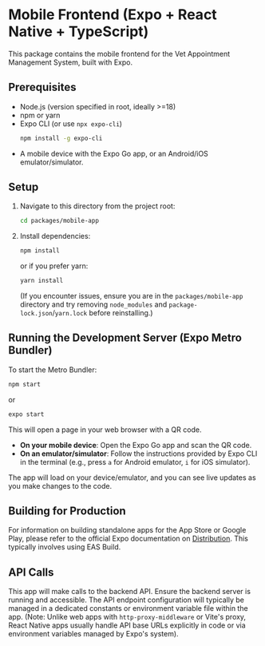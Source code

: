 # Mobile Frontend (Expo + React Native + TypeScript)

This package contains the mobile frontend for the Vet Appointment Management System, built with Expo.

## Prerequisites

- Node.js (version specified in root, ideally >=18)
- npm or yarn
- Expo CLI (or use `npx expo-cli`)
  ```bash
  npm install -g expo-cli
  ```
- A mobile device with the Expo Go app, or an Android/iOS emulator/simulator.

## Setup

1.  Navigate to this directory from the project root:
    ```bash
    cd packages/mobile-app
    ```
2.  Install dependencies:
    ```bash
    npm install
    ```
    or if you prefer yarn:
    ```bash
    yarn install
    ```
    (If you encounter issues, ensure you are in the `packages/mobile-app` directory and try removing `node_modules` and `package-lock.json`/`yarn.lock` before reinstalling.)

## Running the Development Server (Expo Metro Bundler)

To start the Metro Bundler:

```bash
npm start
```
or
```bash
expo start
```

This will open a page in your web browser with a QR code.

-   **On your mobile device**: Open the Expo Go app and scan the QR code.
-   **On an emulator/simulator**: Follow the instructions provided by Expo CLI in the terminal (e.g., press `a` for Android emulator, `i` for iOS simulator).

The app will load on your device/emulator, and you can see live updates as you make changes to the code.

## Building for Production

For information on building standalone apps for the App Store or Google Play, please refer to the official Expo documentation on [Distribution](https://docs.expo.dev/distribution/introduction/). This typically involves using EAS Build.

## API Calls

This app will make calls to the backend API. Ensure the backend server is running and accessible. The API endpoint configuration will typically be managed in a dedicated constants or environment variable file within the app. (Note: Unlike web apps with `http-proxy-middleware` or Vite's proxy, React Native apps usually handle API base URLs explicitly in code or via environment variables managed by Expo's system).
